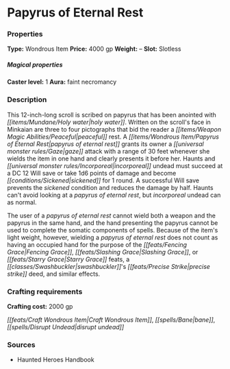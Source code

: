 ﻿---
Title: "Papyrus of Eternal Rest"
Type: "Wondrous Item"
Price: "4000 gp"
Weight: "–"
Slot: "Slotless"
Caster level: "1"
Aura: "faint necromancy"
Description: |
  "This 12-inch-long scroll is scribed on papyrus that has been anointed with holy water. Written on the scroll's face in Minkaian are three to four pictographs that bid the reader a peaceful rest. A _papyrus of eternal rest_ grants its owner a gaze attack with a range of 30 feet whenever she wields the item in one hand and clearly presents it before her. Haunts and incorporeal undead must succeed at a DC 12 Will save or take 1d6 points of damage and become sickened for 1 round. A successful Will save prevents the sickened condition and reduces the damage by half. Haunts can't avoid looking at a _papyrus of eternal rest_, but incorporeal undead can as normal.
  The user of a _papyrus of eternal rest_ cannot wield both a weapon and the papyrus in the same hand, and the hand presenting the papyrus cannot be used to complete the somatic components of spells. Because of the item's light weight, however, wielding a _papyrus of eternal rest_ does not count as having an occupied hand for the purpose of the Fencing Grace, Slashing Grace, or Starry Grace feats, a swashbuckler's precise strike deed, and similar effects."
Crafting cost: "2000 gp"
Sources: "['Haunted Heroes Handbook']"
---

# Papyrus of Eternal Rest

### Properties

**Type:** Wondrous Item **Price:** 4000 gp **Weight:** – **Slot:** Slotless

##### Magical properties

**Caster level:** 1 **Aura:** faint necromancy

### Description

This 12-inch-long scroll is scribed on papyrus that has been anointed with _[[items/Mundane/Holy water|holy water]]_. Written on the scroll's face in Minkaian are three to four pictographs that bid the reader a _[[items/Weapon Magic Abilities/Peaceful|peaceful]]_ rest. A _[[items/Wondrous Item/Papyrus of Eternal Rest|papyrus of eternal rest]]_ grants its owner a _[[universal monster rules/Gaze|gaze]]_ attack with a range of 30 feet whenever she wields the item in one hand and clearly presents it before her. Haunts and _[[universal monster rules/Incorporeal|incorporeal]]_ undead must succeed at a DC 12 Will save or take 1d6 points of damage and become _[[conditions/Sickened|sickened]]_ for 1 round. A successful Will save prevents the _sickened_ condition and reduces the damage by half. Haunts can't avoid looking at a _papyrus of eternal rest_, but _incorporeal_ undead can as normal.

The user of a _papyrus of eternal rest_ cannot wield both a weapon and the papyrus in the same hand, and the hand presenting the papyrus cannot be used to complete the somatic components of spells. Because of the item's light weight, however, wielding a _papyrus of eternal rest_ does not count as having an occupied hand for the purpose of the _[[feats/Fencing Grace|Fencing Grace]]_, _[[feats/Slashing Grace|Slashing Grace]]_, or _[[feats/Starry Grace|Starry Grace]]_ feats, a _[[classes/Swashbuckler|swashbuckler]]_'s _[[feats/Precise Strike|precise strike]]_ deed, and similar effects.

### Crafting requirements

**Crafting cost:** 2000 gp

_[[feats/Craft Wondrous Item|Craft Wondrous Item]]_, _[[spells/Bane|bane]]_, _[[spells/Disrupt Undead|disrupt undead]]_

### Sources

* Haunted Heroes Handbook